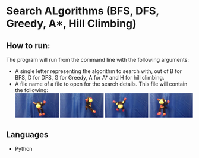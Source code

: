 # Search ALgorithms (BFS, DFS, Greedy, A*, Hill Climbing)

## How to run:

The program will run from the command line with the following arguments:
* A single letter representing the algorithm to search with, out of B for BFS, D for DFS, G for Greedy, A for A* and H for hill climbing.
* A file name of a file to open for the search details. This file will contain the following:
![Example scenes of the input video.](https://github.com/mahsaBayat/IntelligentObject/blob/master/InputVideo.png)

## Languages

*	Python
